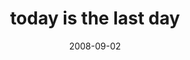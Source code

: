 ---
layout: base.njk
title : 'today is the last day' 
view_title : 'today is the last day' 
year : '2008' 
date : '2008-09-02' 
img_file : '/drawing/todayisthelastday.jpg' 
html_file : 'todayisthelastday' 
next_html : 'iamtakingthecarandgoingtoboston.html' 
year_order : '395' 
permalink : "title/{{html_file}}.html"
---